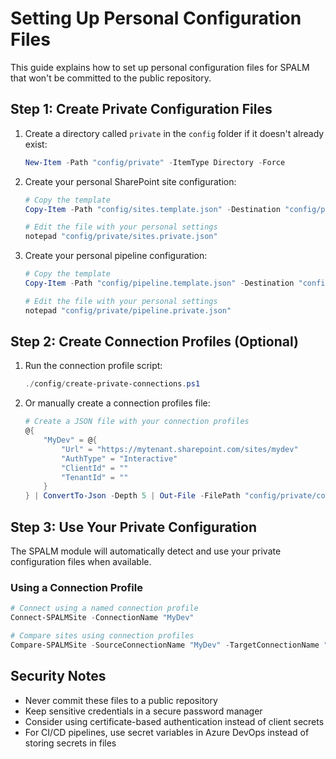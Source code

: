 # Setting Up Personal Configuration Files

This guide explains how to set up personal configuration files for SPALM that won't be committed to the public repository.

## Step 1: Create Private Configuration Files

1. Create a directory called `private` in the `config` folder if it doesn't already exist:

   ```powershell
   New-Item -Path "config/private" -ItemType Directory -Force
   ```

2. Create your personal SharePoint site configuration:

   ```powershell
   # Copy the template
   Copy-Item -Path "config/sites.template.json" -Destination "config/private/sites.private.json"

   # Edit the file with your personal settings
   notepad "config/private/sites.private.json"
   ```

3. Create your personal pipeline configuration:

   ```powershell
   # Copy the template
   Copy-Item -Path "config/pipeline.template.json" -Destination "config/private/pipeline.private.json"

   # Edit the file with your personal settings
   notepad "config/private/pipeline.private.json"
   ```

## Step 2: Create Connection Profiles (Optional)

1. Run the connection profile script:

   ```powershell
   ./config/create-private-connections.ps1
   ```

2. Or manually create a connection profiles file:
   ```powershell
   # Create a JSON file with your connection profiles
   @{
       "MyDev" = @{
           "Url" = "https://mytenant.sharepoint.com/sites/mydev"
           "AuthType" = "Interactive"
           "ClientId" = ""
           "TenantId" = ""
       }
   } | ConvertTo-Json -Depth 5 | Out-File -FilePath "config/private/connections.private.json"
   ```

## Step 3: Use Your Private Configuration

The SPALM module will automatically detect and use your private configuration files when available.

### Using a Connection Profile

```powershell
# Connect using a named connection profile
Connect-SPALMSite -ConnectionName "MyDev"

# Compare sites using connection profiles
Compare-SPALMSite -SourceConnectionName "MyDev" -TargetConnectionName "MyTest"
```

## Security Notes

- Never commit these files to a public repository
- Keep sensitive credentials in a secure password manager
- Consider using certificate-based authentication instead of client secrets
- For CI/CD pipelines, use secret variables in Azure DevOps instead of storing secrets in files
